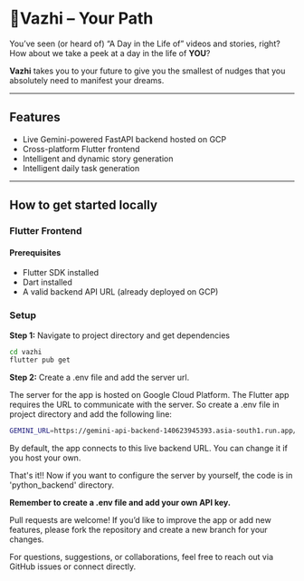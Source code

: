# 🎯Vazhi – Your Path

You’ve seen (or heard of) “A Day in the Life of” videos and stories, right? How about we take a peek at a day in the life of **YOU**?

**Vazhi** takes you to your future to give you the smallest of nudges that you absolutely need to manifest your dreams.

---

## Features

- Live Gemini-powered FastAPI backend hosted on GCP
- Cross-platform Flutter frontend
- Intelligent and dynamic story generation
- Intelligent daily task generation 

---

## How to get started locally

### Flutter Frontend

#### Prerequisites

- Flutter SDK installed
- Dart installed
- A valid backend API URL (already deployed on GCP)

### Setup

**Step 1:** Navigate to project directory and get dependencies

```bash
cd vazhi
flutter pub get
```

**Step 2:** Create a .env file and add the server url.

The server for the app is hosted on Google Cloud Platform. The Flutter app requires the URL to communicate with the server. So create a .env file in project directory and add the following line:

```bash
GEMINI_URL=https://gemini-api-backend-140623945393.asia-south1.run.app/gemini
```

By default, the app connects to this live backend URL. You can change it if you host your own.

That's it!! Now if you want to configure the server by yourself, the code is in 'python_backend' directory. 

**Remember to create a .env file and add your own API key.** 

Pull requests are welcome! If you’d like to improve the app or add new features, please fork the repository and create a new branch for your changes.

For questions, suggestions, or collaborations, feel free to reach out via GitHub issues or connect directly.








